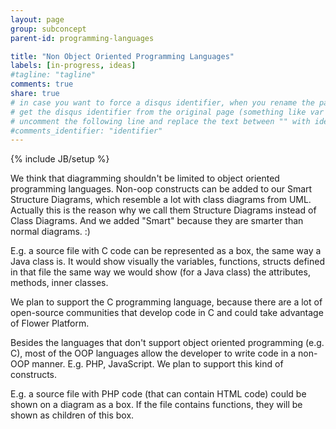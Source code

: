 ```yaml
---
layout: page
group: subconcept
parent-id: programming-languages

title: "Non Object Oriented Programming Languages"
labels: [in-progress, ideas]
#tagline: "tagline"
comments: true
share: true
# in case you want to force a disqus identifier, when you rename the page
# get the disqus identifier from the original page (something like var disqus_identifier = 'ident';),
# uncomment the following line and replace the text between "" with ident
#comments_identifier: "identifier"
---
```

{% include JB/setup %}

We think that diagramming shouldn't be limited to object oriented programming languages. Non-oop constructs can be added to our Smart Structure Diagrams, which resemble a lot with class diagrams from UML. Actually this is the reason why we call them Structure Diagrams instead of Class Diagrams. And we added "Smart" because they are smarter than normal diagrams. :)

<div class="alert alert-info">
E.g. a source file with C code can be represented as a box, the same way a Java class is. It would show visually the variables, functions, structs defined in that file the same way we would show (for a Java class) the attributes, methods, inner classes. 
</div> 

<!-- label:ideas -->
We plan to support the C programming language, because there are a lot of open-source communities that develop code in C and could take advantage of Flower Platform. 

<!-- label:in-progress -->
Besides the languages that don't support object oriented programming (e.g. C), most of the OOP languages allow the developer to write code in a non-OOP manner. E.g. PHP, JavaScript. We plan to support this kind of constructs.

<div class="alert alert-info">
E.g. a source file with PHP code (that can contain HTML code) could be shown on a diagram as a box. If the file contains functions, they will be shown as children of this box.
</div> 
